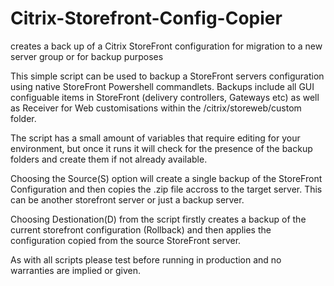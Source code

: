 # Citrix-Storefront-Config-Copier
creates a back up of a Citrix StoreFront configuration for migration to a new server group or for backup purposes


This simple script can be used to backup a StoreFront servers configuration using native StoreFront Powershell commandlets. 
Backups include all GUI configuable items in StoreFront (delivery controllers, Gateways etc) as well as Receiver for Web 
customisations within the /citrix/storeweb/custom folder. 

The script has a small amount of variables that require editing for your environment, but once it runs it will check for the presence
of the backup folders and create them if not already available. 

Choosing the Source(S) option will create a single backup of the StoreFront Configuration and then copies the .zip file accross to the
target server. This can be another storefront server or just a backup server. 

Choosing Destionation(D) from the script firstly creates a backup of the current storefront configuration (Rollback) and then applies 
the configuration copied from the source StoreFront server. 

As with all scripts please test before running in production and no warranties are implied or given. 
